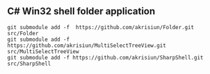 ## C# Win32 shell folder application

```
git submodule add -f  https://github.com/akrisiun/Folder.git src/Folder
git submodule add -f https://github.com/akrisiun/MultiSelectTreeView.git src/MultiSelectTreeView
git submodule add -f https://github.com/akrisiun/SharpShell.git src/SharpShell
```